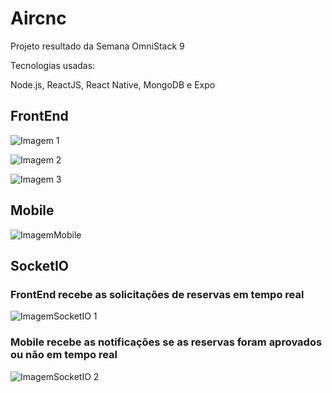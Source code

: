 # Aircnc
Projeto resultado da Semana OmniStack 9

Tecnologias usadas:

Node.js, ReactJS, React Native, MongoDB e Expo

## FrontEnd

![Imagem 1](https://user-images.githubusercontent.com/39282775/66722120-23c3c300-ede0-11e9-80c6-46a098bfdb20.png)

![Imagem 2](https://user-images.githubusercontent.com/39282775/66722137-638aaa80-ede0-11e9-9673-2edbeb86f58b.png)

![Imagem 3](https://user-images.githubusercontent.com/39282775/66722149-84530000-ede0-11e9-93a8-b7a801260524.png)

## Mobile
![ImagemMobile](https://user-images.githubusercontent.com/39282775/66722500-f3caee80-ede4-11e9-93ca-6835bd9b7c9c.png)

## SocketIO

### FrontEnd recebe as solicitações de reservas em tempo real

![ImagemSocketIO 1](https://user-images.githubusercontent.com/39282775/66722190-f0356880-ede0-11e9-8d1a-caf3526e3dd2.png)

### Mobile recebe as notificações se as reservas foram aprovados ou não em tempo real

![ImagemSocketIO 2](https://user-images.githubusercontent.com/39282775/66722529-3a204d80-ede5-11e9-995c-7047b5457dab.png)
